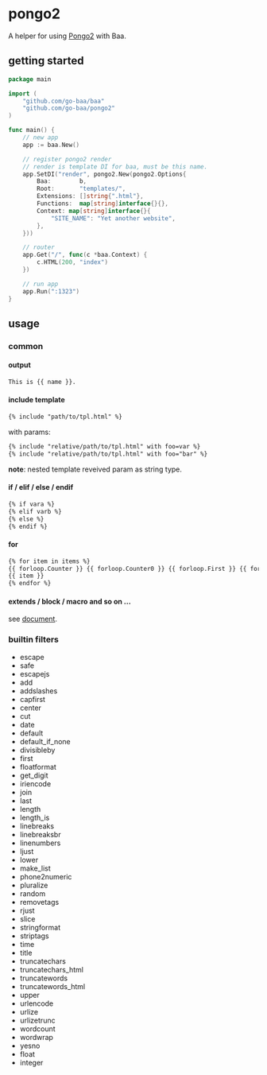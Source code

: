 # pongo2
A helper for using [Pongo2](https://github.com/micate/pongo2) with Baa.

## getting started

```go
package main

import (
    "github.com/go-baa/baa"
    "github.com/go-baa/pongo2"
)

func main() {
    // new app
    app := baa.New()

    // register pongo2 render
    // render is template DI for baa, must be this name.
    app.SetDI("render", pongo2.New(pongo2.Options{
        Baa:        b,
        Root:       "templates/",
        Extensions: []string{".html"},
        Functions:  map[string]interface{}{},
        Context: map[string]interface{}{
            "SITE_NAME": "Yet another website",
        },
    }))

    // router
    app.Get("/", func(c *baa.Context) {
        c.HTML(200, "index")
    })

    // run app
    app.Run(":1323")
}
```

## usage

### common

#### output

```html
This is {{ name }}.
```

#### include template

```html
{% include "path/to/tpl.html" %}
```

with params:

```html
{% include "relative/path/to/tpl.html" with foo=var %}
{% include "relative/path/to/tpl.html" with foo="bar" %}
```

**note**: nested template reveived param as string type. 

#### if / elif / else / endif

```html
{% if vara %}
{% elif varb %}
{% else %}
{% endif %}
```

#### for

```html
{% for item in items %}
{{ forloop.Counter }} {{ forloop.Counter0 }} {{ forloop.First }} {{ forloop.Last }} {{ forloop.Revcounter }} {{ forloop.Revcounter0 }}
{{ item }}
{% endfor %}
```

#### extends / block / macro and so on ...
see [document](https://docs.djangoproject.com/en/dev/ref/templates/language/).

### builtin filters

* escape
* safe
* escapejs
* add
* addslashes
* capfirst
* center
* cut
* date
* default
* default_if_none
* divisibleby
* first
* floatformat
* get_digit
* iriencode
* join
* last
* length
* length_is
* linebreaks
* linebreaksbr
* linenumbers
* ljust
* lower
* make_list
* phone2numeric
* pluralize
* random
* removetags
* rjust
* slice
* stringformat
* striptags
* time
* title
* truncatechars
* truncatechars_html
* truncatewords
* truncatewords_html
* upper
* urlencode
* urlize
* urlizetrunc
* wordcount
* wordwrap
* yesno
* float
* integer